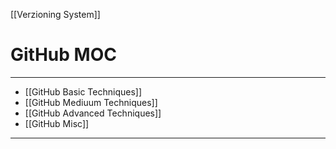 [[Verzioning System]]

# GitHub MOC
---
- [[GitHub Basic Techniques]]
- [[GitHub Mediuum Techniques]]
- [[GitHub Advanced Techniques]]
- [[GitHub Misc]]
---
